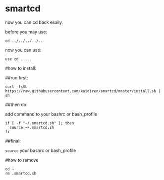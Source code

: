 # smartcd
now you can cd back esaily.


before you may use:

``` cd ../../../../.. ```

now you can use:

```
use cd .....

```

#how to install:

##run first:

`curl -fsSL https://raw.githubusercontent.com/kaidiren/smartcd/master/install.sh | sh`

##then do:

add command to your bashrc or bash_profile

```
if [ -f "~/.smartcd.sh" ]; then
  source ~/.smartcd.sh
fi
```

##final:

`source` your  bashrc or bash_profile

#how to remove

```
cd ~
rm .smartcd.sh
```
